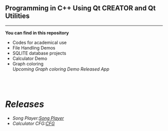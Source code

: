 <html>
<h2>Programming in C++ Using Qt CREATOR and Qt Utilities</h2>
<hr>
<strong>You can find in this repository</strong>
<ul>
<li>Codes for academical use</li>
<li>File Handling Demos</li>
<li>SQLITE database projects</li>
<li>Calculator Demo</li>
<li>Graph coloring</li>
  <i>Upcoming Graph coloring Demo Released App</li>
</ul>
  <br><br>
  <h1>Releases</h1>
  <ul>
    <li>Song Player:<a href="">Song Player</a></li>
    <li>Calculator CFG:<a href="">CFG</li>
    </ul>
</html>
